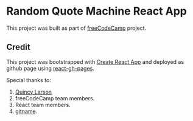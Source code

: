# Random Quote Machine React App

This project was built as part of [freeCodeCamp](https://www.freecodecamp.org) project.

## Credit

This project was bootstrapped with [Create React App](https://github.com/facebook/create-react-app) and deployed as github page using [react-gh-pages](https://github.com/gitname/react-gh-pages).

Special thanks to:

1. [Quincy Larson](https://github.com/QuincyLarson)
2. freeCodeCamp team members.
3. React team members.
4. [gitname](https://github.com/gitname).

